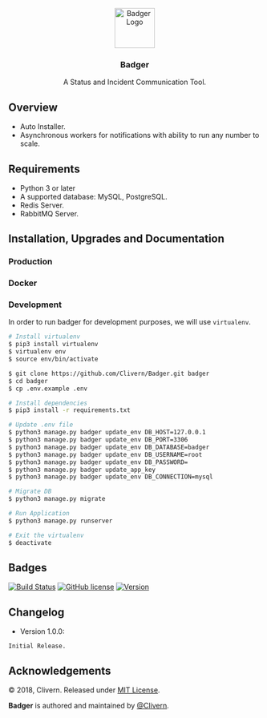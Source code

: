 <p align="center">
    <img alt="Badger Logo" src="https://raw.githubusercontent.com/Clivern/Badger/master/static/assets/images/logo.png" height="80" />
    <h3 align="center">Badger</h3>
    <p align="center">A Status and Incident Communication Tool.</p>
</p>


## Overview

- Auto Installer.
- Asynchronous workers for notifications with ability to run any number to scale.


## Requirements

- Python 3 or later
- A supported database: MySQL, PostgreSQL.
- Redis Server.
- RabbitMQ Server.


## Installation, Upgrades and Documentation

### Production

### Docker

### Development

In order to run badger for development purposes, we will use `virtualenv`.

```bash
# Install virtualenv
$ pip3 install virtualenv
$ virtualenv env
$ source env/bin/activate

$ git clone https://github.com/Clivern/Badger.git badger
$ cd badger
$ cp .env.example .env

# Install dependencies
$ pip3 install -r requirements.txt

# Update .env file
$ python3 manage.py badger update_env DB_HOST=127.0.0.1
$ python3 manage.py badger update_env DB_PORT=3306
$ python3 manage.py badger update_env DB_DATABASE=badger
$ python3 manage.py badger update_env DB_USERNAME=root
$ python3 manage.py badger update_env DB_PASSWORD=
$ python3 manage.py badger update_app_key
$ python3 manage.py badger update_env DB_CONNECTION=mysql

# Migrate DB
$ python3 manage.py migrate

# Run Application
$ python3 manage.py runserver

# Exit the virtualenv
$ deactivate
```


## Badges

[![Build Status](https://travis-ci.org/Clivern/Badger.svg?branch=master)](https://travis-ci.org/Clivern/Badger)
[![GitHub license](https://img.shields.io/github/license/Clivern/Badger.svg)](https://github.com/Clivern/Badger/blob/master/LICENSE)
[![Version](https://img.shields.io/badge/Version-Under%20Development-red.svg)](https://github.com/Clivern/Badger/releases)


## Changelog

* Version 1.0.0:
```
Initial Release.
```


## Acknowledgements

© 2018, Clivern. Released under [MIT License](https://opensource.org/licenses/mit-license.php).

**Badger** is authored and maintained by [@Clivern](http://github.com/clivern).
